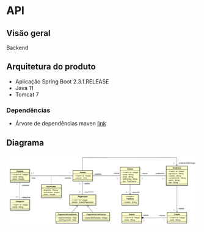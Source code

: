 # API 

## Visão geral

Backend

## Arquitetura do produto
* Aplicação Spring Boot 2.3.1.RELEASE
* Java 11
* Tomcat 7

### Dependências

* Árvore de dependências maven [link](./mvn-dependency-tree.txt)


## Diagrama

![Screenshot](screenshot.png)
